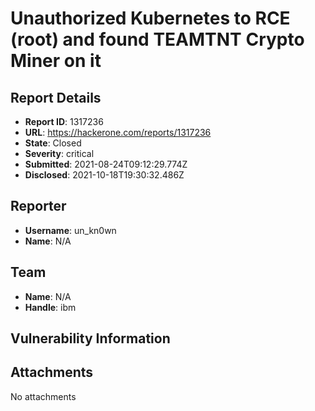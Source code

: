 # Unauthorized Kubernetes to RCE (root) and found TEAMTNT Crypto Miner on it

## Report Details
- **Report ID**: 1317236
- **URL**: https://hackerone.com/reports/1317236
- **State**: Closed
- **Severity**: critical
- **Submitted**: 2021-08-24T09:12:29.774Z
- **Disclosed**: 2021-10-18T19:30:32.486Z

## Reporter
- **Username**: un_kn0wn
- **Name**: N/A

## Team
- **Name**: N/A
- **Handle**: ibm

## Vulnerability Information


## Attachments
No attachments
